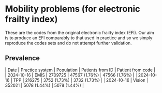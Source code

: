 # Mobility problems (for electronic frailty index)

These are the codes from the original electronic frailty index (EFI). Our aim is to produce an EFI comparably to that used in practice and so we simply reproduce the codes sets and do not attempt further validation.

## Prevalence

| Date       | Practice system | Population | Patients from ID | Patient from code |
| 2024-10-16 | EMIS | 2709725 | 47567 (1.76%) | 47566 (1.76%) | 
| 2024-10-16 | TPP | 216275 | 3752 (1.73%) | 3732 (1.73%) | 
| 2024-10-16 | Vision | 352021 | 5078 (1.44%) | 5078 (1.44%) | 